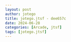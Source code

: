 ```yaml
---
layout: post
author: jotego
title: jotego.jtsf - dee657c
date: 2024-06-28
categories: [Arcade, jtsf]
tags: [jotego.jtsf]
---
```



